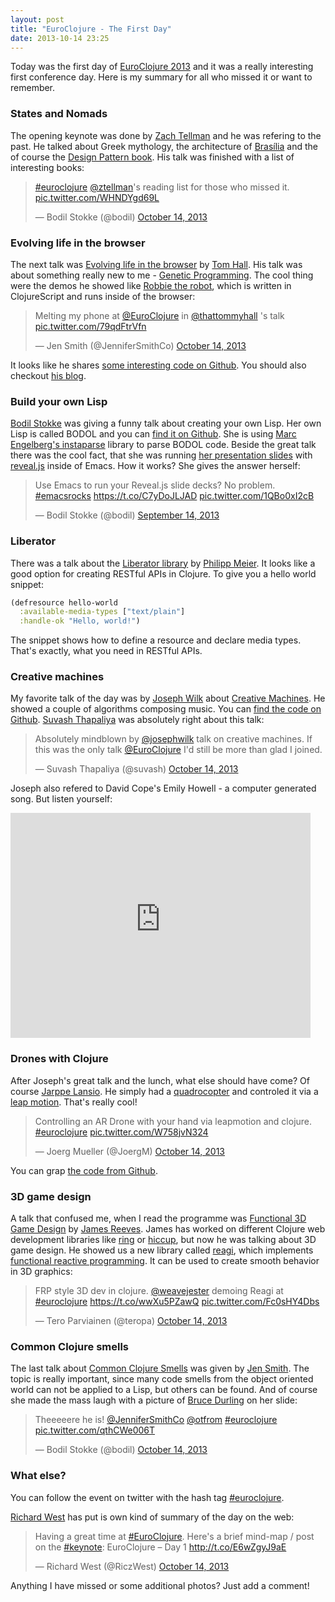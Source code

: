 ```yaml
---
layout: post
title: "EuroClojure - The First Day"
date: 2013-10-14 23:25
---
```


Today was the first day of
[EuroClojure 2013](http://euroclojure.com/2013/programme/) and it was
a really interesting first conference day. Here is my summary for all
who missed it or want to remember.

### States and Nomads

The opening keynote was done by
[Zach Tellman](https://twitter.com/ztellman) and he was refering to
the past. He talked about Greek mythology, the architecture of
[Brasília](https://en.wikipedia.org/wiki/Bras%C3%ADlia) and the of
course the
[Design Pattern book](http://www.amazon.com/Design-Patterns-Elements-Object-Oriented-ebook/dp/B000SEIBB8/). His
talk was finished with a list of interesting books:

<blockquote class="twitter-tweet"><p><a href="https://twitter.com/search?q=%23euroclojure&amp;src=hash">#euroclojure</a> <a href="https://twitter.com/ztellman">@ztellman</a>&#39;s reading list for those who missed it. <a href="http://t.co/WHNDYgd69L">pic.twitter.com/WHNDYgd69L</a></p>&mdash; Bodil Stokke (@bodil) <a href="https://twitter.com/bodil/statuses/389655080041213953">October 14, 2013</a></blockquote>

### Evolving life in the browser

The next talk was
[Evolving life in the browser](http://euroclojure.com/2013/programme/#Evolving_Life_In_The_Browser)
by [Tom Hall](https://twitter.com/thattommyhall). His talk was about
something really new to me -
[Genetic Programming](https://en.wikipedia.org/wiki/Genetic_programming). The
cool thing were the demos he showed like
[Robbie the robot](http://robbie.thattommyhall.com/robbie/evolve),
which is written in ClojureScript and runs inside of the browser:

<blockquote class="twitter-tweet"><p>Melting my phone at <a href="https://twitter.com/EuroClojure">@EuroClojure</a> in <a href="https://twitter.com/thattommyhall">@thattommyhall</a> &#39;s talk <a href="http://t.co/79qdFtrVfn">pic.twitter.com/79qdFtrVfn</a></p>&mdash; Jen Smith (@JenniferSmithCo) <a href="https://twitter.com/JenniferSmithCo/statuses/389663661138382848">October 14, 2013</a></blockquote>

It looks like he shares
[some interesting code on Github](https://github.com/thattommyhall). You
should also checkout [his blog](http://www.thattommyhall.com).

### Build your own Lisp

[Bodil Stokke](https://twitter.com/bodil) was giving a funny talk
about creating your own Lisp. Her own Lisp is called BODOL and you can
[find it on Github](https://github.com/bodil/BODOL). She is using
[Marc Engelberg's instaparse](https://github.com/Engelberg/instaparse)
library to parse BODOL code. Beside the great talk there was the cool
fact, that she was running
[her presentation slides](https://github.com/bodil/building-lisp) with
[reveal.js](https://github.com/hakimel/reveal.js) inside of Emacs. How
it works? She gives the answer herself:

<blockquote class="twitter-tweet"><p>Use Emacs to run your Reveal.js slide decks? No problem. <a href="https://twitter.com/search?q=%23emacsrocks&amp;src=hash">#emacsrocks</a> <a href="https://t.co/C7yDoJLJAD">https://t.co/C7yDoJLJAD</a> <a href="http://t.co/1QBo0xI2cB">pic.twitter.com/1QBo0xI2cB</a></p>&mdash; Bodil Stokke (@bodil) <a href="https://twitter.com/bodil/statuses/378940392747450369">September 14, 2013</a></blockquote>

### Liberator

There was a talk about the
[Liberator library](http://clojure-liberator.github.io/liberator/) by
[Philipp Meier](https://twitter.com/ordnungswprog). It looks like a
good option for creating RESTful APIs in Clojure. To give you a hello
world snippet:

```clojure
(defresource hello-world
  :available-media-types ["text/plain"]
  :handle-ok "Hello, world!")
```

The snippet shows how to define a resource and declare media
types. That's exactly, what you need in RESTful APIs.

### Creative machines

My favorite talk of the day was by
[Joseph Wilk](https://twitter.com/josephwilk) about
[Creative Machines](http://euroclojure.com/2013/programme/#Creative_Machines). He
showed a couple of algorithms composing music. You can
[find the code on Github](https://github.com/josephwilk/musical-creativity). [Suvash Thapaliya](https://twitter.com/suvash)
was absolutely right about this talk:

<blockquote class="twitter-tweet"><p>Absolutely mindblown by <a href="https://twitter.com/josephwilk">@josephwilk</a> talk on creative machines. If this was the only talk <a href="https://twitter.com/EuroClojure">@EuroClojure</a> I&#39;d still be more than glad I joined.</p>&mdash; Suvash Thapaliya (@suvash) <a href="https://twitter.com/suvash/statuses/389717455238868992">October 14, 2013</a></blockquote>

Joseph also refered to David Cope's Emily Howell - a computer
generated song. But listen yourself:

<iframe width="480" height="360" src="https://www.youtube-nocookie.com/embed/QEjdiE0AoCU?rel=0" frameborder="0" allowfullscreen></iframe>

### Drones with Clojure

After Joseph's great talk and the lunch, what else should have come?
Of course [Jarppe Lansio](https://twitter.com/jarppe). He simply had a
[quadrocopter](https://en.wikipedia.org/wiki/Quadrocopter) and
controled it via a
[leap motion](https://www.leapmotion.com/product). That's really cool!

<blockquote class="twitter-tweet"><p>Controlling an AR Drone with your hand via leapmotion and clojure. <a href="https://twitter.com/search?q=%23euroclojure&amp;src=hash">#euroclojure</a> <a href="http://t.co/W758jvN324">pic.twitter.com/W758jvN324</a></p>&mdash; Joerg Mueller (@JoergM) <a href="https://twitter.com/JoergM/statuses/389742720270753792">October 14, 2013</a></blockquote>

You can grap [the code from Github](https://github.com/jarppe/sormilla).

### 3D game design

A talk that confused me, when I read the programme was
[Functional 3D Game Design](http://euroclojure.com/2013/programme/#Functional_3D_Game_Design)
by [James Reeves](https://twitter.com/weavejester). James has worked
on different Clojure web development libraries like
[ring](https://github.com/ring-clojure/ring) or
[hiccup](https://github.com/weavejester/hiccup), but now he was
talking about 3D game design. He showed us a new library called
[reagi](https://github.com/weavejester/reagi), which implements
[functional reactive programming](https://en.wikipedia.org/wiki/Functional_reactive_programming). It
can be used to create smooth behavior in 3D graphics:

<blockquote class="twitter-tweet"><p>FRP style 3D dev in clojure. <a href="https://twitter.com/weavejester">@weavejester</a> demoing Reagi at <a href="https://twitter.com/search?q=%23euroclojure&amp;src=hash">#euroclojure</a> <a href="https://t.co/wwXu5PZawQ">https://t.co/wwXu5PZawQ</a> <a href="http://t.co/Fc0sHY4Dbs">pic.twitter.com/Fc0sHY4Dbs</a></p>&mdash; Tero Parviainen (@teropa) <a href="https://twitter.com/teropa/statuses/389758877786324994">October 14, 2013</a></blockquote>

### Common Clojure smells

The last talk about
[Common Clojure Smells](http://euroclojure.com/2013/programme/#Common_Clojure_smells)
was given by [Jen Smith](https://twitter.com/jennifersmithco). The
topic is really important, since many code smells from the object
oriented world can not be applied to a Lisp, but others can be
found. And of course she made the mass laugh with a picture of
[Bruce Durling](https://twitter.com/otfrom) on her slide:

<blockquote class="twitter-tweet"><p>Theeeeere he is! <a href="https://twitter.com/JenniferSmithCo">@JenniferSmithCo</a> <a href="https://twitter.com/otfrom">@otfrom</a> <a href="https://twitter.com/search?q=%23euroclojure&amp;src=hash">#euroclojure</a> <a href="http://t.co/qthCWe006T">pic.twitter.com/qthCWe006T</a></p>&mdash; Bodil Stokke (@bodil) <a href="https://twitter.com/bodil/statuses/389774013914181633">October 14, 2013</a></blockquote>

### What else?

You can follow the event on twitter with the hash tag
[#euroclojure](https://twitter.com/search?q=%23euroclojure).

[Richard West](https://twitter.com/RiczWest) has put is own kind of
summary of the day on the web:

<blockquote class="twitter-tweet"><p>Having a great time at <a href="https://twitter.com/search?q=%23EuroClojure&amp;src=hash">#EuroClojure</a>. Here&#39;s a brief mind-map / post on the <a href="https://twitter.com/search?q=%23keynote&amp;src=hash">#keynote</a>: EuroClojure – Day 1 <a href="http://t.co/E6wZgyJ9aE">http://t.co/E6wZgyJ9aE</a></p>&mdash; Richard West (@RiczWest) <a href="https://twitter.com/RiczWest/statuses/389679871485833217">October 14, 2013</a></blockquote>

Anything I have missed or some additional photos? Just add a comment!
